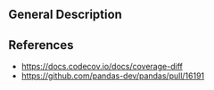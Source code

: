 ## General Description


## References
- https://docs.codecov.io/docs/coverage-diff
- https://github.com/pandas-dev/pandas/pull/16191
